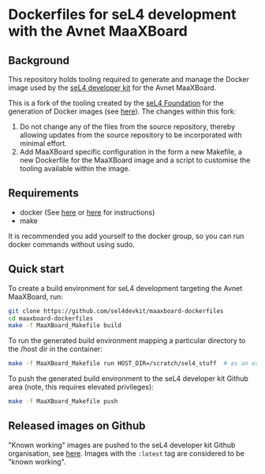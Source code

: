 <!--
     SPDX-License-Identifier: CC-BY-SA-4.0
-->

# Dockerfiles for seL4 development with the Avnet MaaXBoard

## Background

This repository holds tooling required to generate and manage the Docker image used by the [seL4 developer kit](https://github.com/sel4devkit) for the Avnet MaaXBoard.

This is a fork of the tooling created by the [seL4 Foundation](https://github.com/seL4) for the generation of Docker images (see [here](https://github.com/seL4/seL4-CAmkES-L4v-dockerfiles)). The changes within this fork:

1. Do not change any of the files from the source repository, thereby allowing updates from the source repository to be incorporated with minimal effort.
2. Add MaaXBoard specific configuration in the form a new Makefile, a new Dockerfile for the MaaXBoard image and a script to customise the tooling available within the image.

## Requirements

* docker (See [here](https://get.docker.com) or [here](https://docs.docker.com/engine/installation) for instructions)
* make

It is recommended you add yourself to the docker group, so you can run docker commands without using sudo.

## Quick start

To create a build environment for seL4 development targeting the Avnet MaaXBoard, run:


```bash
git clone https://github.com/sel4devkit/maaxboard-dockerfiles
cd maaxboard-dockerfiles
make -f MaaXBoard_Makefile build
```

To run the generated build environment mapping a particular directory to the /host dir in the container:

```bash
make -f MaaXBoard_Makefile run HOST_DIR=/scratch/sel4_stuff  # as an example
```

To push the generated build environment to the seL4 developer kit Github area (note, this requires elevated privileges):

```bash
make -f MaaXBoard_Makefile push
```

## Released images on Github

"Known working" images are pushed to the seL4 developer kit Github organisation, see [here](https://github.com/orgs/sel4devkit/packages/container/package/maaxboard). Images with the `:latest` tag are considered to be "known working".

